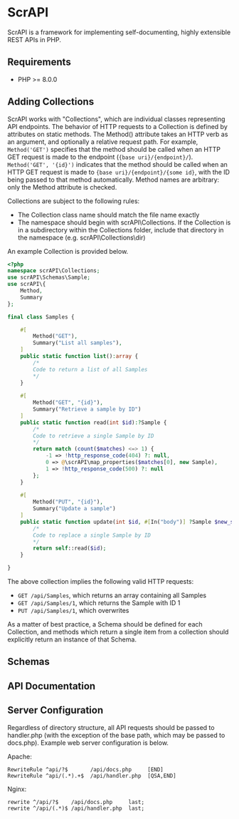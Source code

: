 # ScrAPI

ScrAPI is a framework for implementing self-documenting, highly extensible REST APIs in PHP.

## Requirements

- PHP >= 8.0.0

## Adding Collections

ScrAPI works with "Collections", which are individual classes representing API endpoints. The behavior of HTTP requests to a Collection is defined by attributes on static methods. The Method() attribute takes an HTTP verb as an argument, and optionally a relative request path. For example, `Method('GET')` specifies that the method should be called when an HTTP GET request is made to the endpoint (`{base uri}/{endpoint}/`). `Method('GET', '{id}')` indicates that the method should be called when an HTTP GET request is made to `{base uri}/{endpoint}/{some id}`, with the ID being passed to that method automatically. Method names are arbitrary: only the Method attribute is checked. 

Collections are subject to the following rules:
- The Collection class name should match the file name exactly
- The namespace should begin with scrAPI\Collections. If the Collection is in a subdirectory within the Collections folder, include that directory in the namespace (e.g. scrAPI\Collections\dir)

An example Collection is provided below.

```php
<?php
namespace scrAPI\Collections;
use scrAPI\Schemas\Sample;
use scrAPI\{
    Method,
    Summary
};

final class Samples {

    #[
        Method("GET"),
        Summary("List all samples"),
    ]
    public static function list():array {
        /*
        Code to return a list of all Samples
        */
    }
    
    #[
        Method("GET", "{id}"),
        Summary("Retrieve a sample by ID")
    ]
    public static function read(int $id):?Sample {
        /*
        Code to retrieve a single Sample by ID
        */
        return match (count($matches) <=> 1) {
            -1 => !http_response_code(404) ?: null,
            0 => @\scrAPI\map_properties($matches[0], new Sample),
            1 => !http_response_code(500) ?: null
        };
    }
        
    #[
        Method("PUT", "{id}"),
        Summary("Update a sample")
    ]
    public static function update(int $id, #[In("body")] ?Sample $new_sample):?Sample {
        /*
        Code to replace a single Sample by ID
        */
        return self::read($id);
    }

}
```

The above collection implies the following valid HTTP requests:
- `GET /api/Samples`, which returns an array containing all Samples
- `GET /api/Samples/1`, which returns the Sample with ID 1
- `PUT /api/Samples/1`, which overwrites 

As a matter of best practice, a Schema should be defined for each Collection, and methods which return a single item from a collection should explicitly return an instance of that Schema.

## Schemas

## API Documentation

## Server Configuration

Regardless of directory structure, all API requests should be passed to handler.php (with the exception of the base path, which may be passed to docs.php). Example web server configuration is below.

Apache:
```
RewriteRule ^api/?$       /api/docs.php     [END]
RewriteRule ^api/(.*).+$  /api/handler.php  [QSA,END]
```

Nginx:
```
rewrite ^/api/?$    /api/docs.php     last;
rewrite ^/api/(.*)$ /api/handler.php  last;
```
